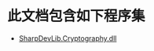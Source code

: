 # 此文档包含如下程序集

* [SharpDevLib.Cryptography.dll](./SharpDevLib.Cryptography.assembly.md "SharpDevLib.Cryptography.dll")


